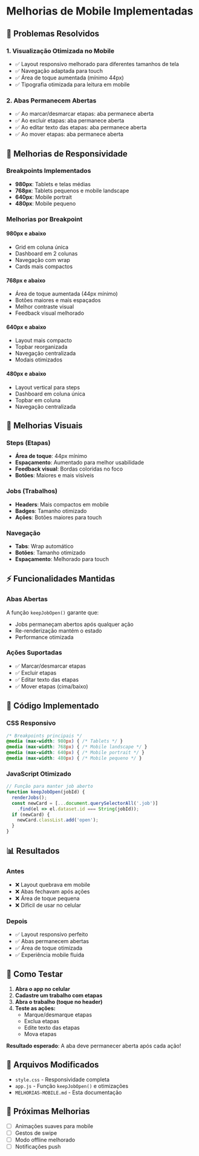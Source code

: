 # Melhorias de Mobile Implementadas

## 🎯 Problemas Resolvidos

### 1. Visualização Otimizada no Mobile
- ✅ Layout responsivo melhorado para diferentes tamanhos de tela
- ✅ Navegação adaptada para touch
- ✅ Área de toque aumentada (mínimo 44px)
- ✅ Tipografia otimizada para leitura em mobile

### 2. Abas Permanecem Abertas
- ✅ Ao marcar/desmarcar etapas: aba permanece aberta
- ✅ Ao excluir etapas: aba permanece aberta
- ✅ Ao editar texto das etapas: aba permanece aberta
- ✅ Ao mover etapas: aba permanece aberta

## 📱 Melhorias de Responsividade

### Breakpoints Implementados
- **980px**: Tablets e telas médias
- **768px**: Tablets pequenos e mobile landscape
- **640px**: Mobile portrait
- **480px**: Mobile pequeno

### Melhorias por Breakpoint

#### 980px e abaixo
- Grid em coluna única
- Dashboard em 2 colunas
- Navegação com wrap
- Cards mais compactos

#### 768px e abaixo
- Área de toque aumentada (44px mínimo)
- Botões maiores e mais espaçados
- Melhor contraste visual
- Feedback visual melhorado

#### 640px e abaixo
- Layout mais compacto
- Topbar reorganizada
- Navegação centralizada
- Modais otimizados

#### 480px e abaixo
- Layout vertical para steps
- Dashboard em coluna única
- Topbar em coluna
- Navegação centralizada

## 🎨 Melhorias Visuais

### Steps (Etapas)
- **Área de toque**: 44px mínimo
- **Espaçamento**: Aumentado para melhor usabilidade
- **Feedback visual**: Bordas coloridas no foco
- **Botões**: Maiores e mais visíveis

### Jobs (Trabalhos)
- **Headers**: Mais compactos em mobile
- **Badges**: Tamanho otimizado
- **Ações**: Botões maiores para touch

### Navegação
- **Tabs**: Wrap automático
- **Botões**: Tamanho otimizado
- **Espaçamento**: Melhorado para touch

## ⚡ Funcionalidades Mantidas

### Abas Abertas
A função `keepJobOpen()` garante que:
- Jobs permaneçam abertos após qualquer ação
- Re-renderização mantém o estado
- Performance otimizada

### Ações Suportadas
- ✅ Marcar/desmarcar etapas
- ✅ Excluir etapas
- ✅ Editar texto das etapas
- ✅ Mover etapas (cima/baixo)

## 🔧 Código Implementado

### CSS Responsivo
```css
/* Breakpoints principais */
@media (max-width: 980px) { /* Tablets */ }
@media (max-width: 768px) { /* Mobile landscape */ }
@media (max-width: 640px) { /* Mobile portrait */ }
@media (max-width: 480px) { /* Mobile pequeno */ }
```

### JavaScript Otimizado
```javascript
// Função para manter job aberto
function keepJobOpen(jobId) {
  renderJobs();
  const newCard = [...document.querySelectorAll('.job')]
    .find(el => el.dataset.id === String(jobId));
  if (newCard) {
    newCard.classList.add('open');
  }
}
```

## 📊 Resultados

### Antes
- ❌ Layout quebrava em mobile
- ❌ Abas fechavam após ações
- ❌ Área de toque pequena
- ❌ Difícil de usar no celular

### Depois
- ✅ Layout responsivo perfeito
- ✅ Abas permanecem abertas
- ✅ Área de toque otimizada
- ✅ Experiência mobile fluida

## 🧪 Como Testar

1. **Abra o app no celular**
2. **Cadastre um trabalho com etapas**
3. **Abra o trabalho (toque no header)**
4. **Teste as ações:**
   - Marque/desmarque etapas
   - Exclua etapas
   - Edite texto das etapas
   - Mova etapas

**Resultado esperado**: A aba deve permanecer aberta após cada ação!

## 📝 Arquivos Modificados

- `style.css` - Responsividade completa
- `app.js` - Função `keepJobOpen()` e otimizações
- `MELHORIAS-MOBILE.md` - Esta documentação

## 🚀 Próximas Melhorias

- [ ] Animações suaves para mobile
- [ ] Gestos de swipe
- [ ] Modo offline melhorado
- [ ] Notificações push
